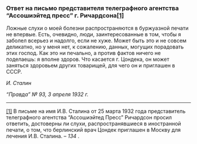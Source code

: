 ### Ответ на письмо представителя телеграфного агентства “Ассошиэйтед пресс” г. Ричардсона[**[1]**](#_ftn1)

Ложные слухи о моей болезни распространяются в буржуазной печати не впервые. Есть, очевидно, люди, заинтересованные в том, чтобы я заболел всерьез и надолго, если не хуже. Может быть это и не совсем деликатно, но у меня нет, к сожалению, данных, могущих порадовать этих господ. Как это ни печально, а против фактов ничего не поделаешь: я вполне здоров. Что касается г. Цондека, он может заняться здоровьем других товарищей, для чего он и приглашен в СССР.

_И. Сталин_

_“Правда” № 93, 3 апреля 1932 г._

  

---

[[1]](#_ftnref1) В письме на имя И.В. Сталина от 25 марта 1932 года представитель телеграфного агентства “Ассошиэйтед Пресс” Ричардсон просил ответить, достоверны ли слухи, распространявшиеся в иностранной печати, о том, что берлинский врач Цондек приглашен в Москву для лечения И.В. Сталина. – _134_ .